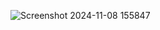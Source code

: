 

![Screenshot 2024-11-08 155847](https://github.com/user-attachments/assets/e0d30e12-0a99-437e-a534-b2e7a931ffc2)
